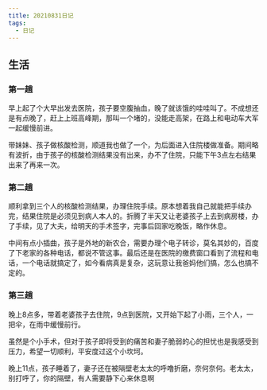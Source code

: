 ```yaml
---
title: 20210831日记
tags:
  - 日记
---
```

## 生活
### 第一趟
早上起了个大早出发去医院，孩子要空腹抽血，晚了就该饿的哇哇叫了。不成想还是有点晚了，赶上上班高峰期，那叫一个堵的，没能走高架，在路上和电动车大军一起缓慢前进。

带妹妹、孩子做核酸检测，顺道我也做了一个，为后面进入住院楼做准备。期间略有波折，由于孩子的核酸检测结果没有出来，办不了住院，只能下午3点左右结果出来了再来一次。

### 第二趟
顺利拿到三个人的核酸检测结果，办理住院手续。原本想着我自己就能把手续办完，结果住院是必须见到病人本人的。折腾了半天又让老婆孩子上去到病房楼，办了手续，见了大夫，给明天的手术签字，完事后回家吃晚饭，略作休息。

中间有点小插曲，孩子是外地的新农合，需要办理个电子转诊，莫名其妙的，百度了下老家的各种电话，都说不管这事。最后还是在医院的缴费窗口看到了流程和电话，一个电话就搞定了，如今看病真是复杂，这玩意让我爸妈他们搞，怎么也搞不定的。

### 第三趟
晚上8点多，带着老婆孩子去住院，9点到医院，又开始下起了小雨，三个人，一把伞，在雨中缓慢前行。

虽然是个小手术，但对于孩子即将受到的痛苦和妻子脆弱的心的担忧也是我感受到压力，希望一切顺利，平安度过这个小坎坷。

晚上11点，孩子睡着了，妻子还在被隔壁老太太的呼噜折磨，奈何奈何。老太太，别打呼了，你的隔壁，有人需要静下心来休息啊